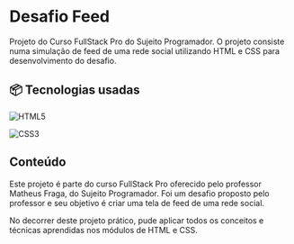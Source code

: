 # Desafio Feed

Projeto do Curso FullStack Pro do Sujeito Programador. O projeto consiste numa simulação de feed de uma rede social utilizando HTML e CSS para desenvolvimento do desafio.

## 📦 Tecnologias usadas
![HTML5](https://img.shields.io/badge/html5-%23E34F26.svg?style=for-the-badge&logo=html5&logoColor=white)

![CSS3](https://img.shields.io/badge/css3-%231572B6.svg?style=for-the-badge&logo=css3&logoColor=white)

## Conteúdo

Este projeto é parte do curso FullStack Pro oferecido pelo professor Matheus Fraga, do Sujeito Programador. Foi um desafio proposto pelo professor e seu objetivo é criar uma tela de feed de uma rede social.

No decorrer deste projeto prático, pude aplicar todos os conceitos e técnicas aprendidas nos módulos de HTML e CSS.
